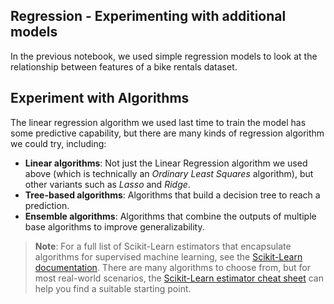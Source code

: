 <h2 align="centre">Regression - Experimenting with additional models</h2>

In the previous notebook, we used simple regression models to look at the relationship between features of a bike 
rentals dataset. 

## Experiment with Algorithms

The linear regression algorithm we used last time to train the model has some predictive capability, but there are many kinds of regression algorithm we could try, including:

- **Linear algorithms**: Not just the Linear Regression algorithm we used above (which is technically an *Ordinary Least Squares* algorithm), but other variants such as *Lasso* and *Ridge*.
- **Tree-based algorithms**: Algorithms that build a decision tree to reach a prediction.
- **Ensemble algorithms**: Algorithms that combine the outputs of multiple base algorithms to improve generalizability.

> **Note**: For a full list of Scikit-Learn estimators that encapsulate algorithms for supervised machine learning, see the [Scikit-Learn documentation](https://scikit-learn.org/stable/supervised_learning.html). There are many algorithms to choose from, but for most real-world scenarios, the [Scikit-Learn estimator cheat sheet](https://scikit-learn.org/stable/tutorial/machine_learning_map/index.html) can help you find a suitable starting point. 






